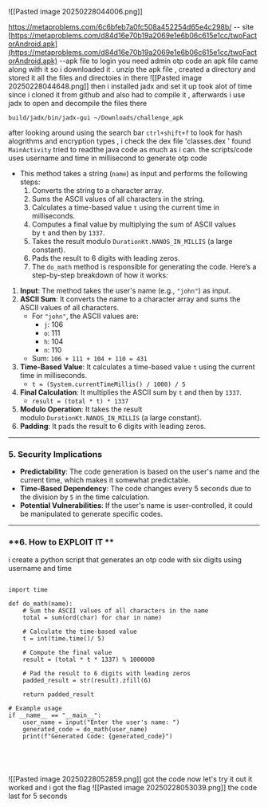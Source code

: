 ![[Pasted image 20250228044006.png]]

https://metaproblems.com/6c6bfeb7a0fc508a452254d65e4c298b/   -- site
[https://metaproblems.com/d84d16e70b19a2069e1e6b06c615e1cc/twoFactorAndroid.apk](https://metaproblems.com/d84d16e70b19a2069e1e6b06c615e1cc/twoFactorAndroid.apk) --apk file 
 to login you need admin otp code  an apk file came along with it so i downloaded it .
 unzip the apk file , created a directory and stored it all the files and directoies in there
 ![[Pasted image 20250228044648.png]]
 then i installed  jadx  and set it up took alot of time since i cloned it from github and also had to compile it , afterwards i use jadx to open and decompile the files there
 ```
 build/jadx/bin/jadx-gui ~/Downloads/challenge_apk

```
after looking around using the search bar `ctrl+shift+f` to look for hash alogrithms  and encryption types ,  i check the dex file 'classes.dex ' found `MainActivity` tried to  readthe java code as much as i can.
the scripts/code uses username and time in millisecond to generate otp code
 - This method takes a string (`name`) as input and performs the following steps:
    1. Converts the string to a character array.
    2. Sums the ASCII values of all characters in the string.
    3. Calculates a time-based value `t` using the current time in milliseconds.
    4. Computes a final value by multiplying the sum of ASCII values by `t` and then by `1337`.
    5. Takes the result modulo `DurationKt.NANOS_IN_MILLIS` (a large constant).
    6. Pads the result to 6 digits with leading zeros.
    7. The `do_math` method is responsible for generating the code. Here’s a step-by-step breakdown of how it works:

1. **Input**: The method takes the user's name (e.g., `"john"`) as input.
2. **ASCII Sum**: It converts the name to a character array and sums the ASCII values of all characters.
    - For `"john"`, the ASCII values are:
        - `j`: 106
        - `o`: 111
        - `h`: 104
        - `n`: 110
    - Sum: `106 + 111 + 104 + 110 = 431`
3. **Time-Based Value**: It calculates a time-based value `t` using the current time in milliseconds.
    - `t = (System.currentTimeMillis() / 1000) / 5`
4. **Final Calculation**: It multiplies the ASCII sum by `t` and then by `1337`.
    - `result = (total * t) * 1337`
5. **Modulo Operation**: It takes the result modulo `DurationKt.NANOS_IN_MILLIS` (a large constant).
6. **Padding**: It pads the result to 6 digits with leading zeros.
---


### **5. Security Implications**

- **Predictability**: The code generation is based on the user's name and the current time, which makes it somewhat predictable.
- **Time-Based Dependency**: The code changes every 5 seconds due to the division by `5` in the time calculation.
- **Potential Vulnerabilities**: If the user's name is user-controlled, it could be manipulated to generate specific codes.

---

### **6. How to EXPLOIT IT **
i create a python script that  generates an otp code  with six digits using username and time 
```
                                                
import time

def do_math(name):
    # Sum the ASCII values of all characters in the name
    total = sum(ord(char) for char in name)

    # Calculate the time-based value
    t = int(time.time()/ 5)

    # Compute the final value
    result = (total * t * 1337) % 1000000

    # Pad the result to 6 digits with leading zeros
    padded_result = str(result).zfill(6)

    return padded_result

# Example usage
if __name__ == "__main__":
    user_name = input("Enter the user's name: ")
    generated_code = do_math(user_name)
    print(f"Generated Code: {generated_code}")





```

![[Pasted image 20250228052859.png]]
got the code now let's try it out
it worked and i got the flag
![[Pasted image 20250228053039.png]]
the code last for 5 seconds